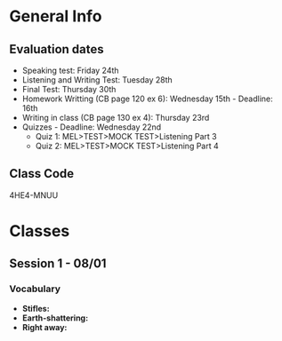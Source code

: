 # General Info 
## Evaluation dates
+ Speaking test: Friday 24th
+ Listening and Writing Test: Tuesday 28th
+ Final Test: Thursday 30th
+ Homework Writting (CB page 120 ex 6): Wednesday 15th - Deadline: 16th
+ Writing in class (CB page 130 ex 4): Thursday 23rd
+ Quizzes - Deadline: Wednesday 22nd
	+ Quiz 1: MEL>TEST>MOCK TEST>Listening Part 3 
	+ Quiz 2: MEL>TEST>MOCK TEST>Listening Part 4 

## Class Code
4HE4-MNUU

# Classes
## Session 1 - 08/01
### Vocabulary
+ **Stifles:**
+ **Earth-shattering:**
+ **Right away:**
